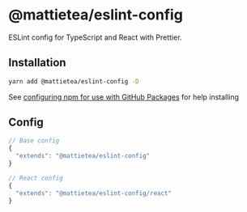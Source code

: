 # @mattietea/eslint-config

ESLint config for TypeScript and React with Prettier.

## Installation

```sh
yarn add @mattietea/eslint-config -D
```

See [configuring npm for use with GitHub Packages]("https://docs.github.com/en/packages/using-github-packages-with-your-projects-ecosystem/configuring-npm-for-use-with-github-packages#authenticating-to-github-packages") for help installing

## Config

```javascript
// Base config
{
  "extends": "@mattietea/eslint-config"
}

// React config
{
  "extends": "@mattietea/eslint-config/react"
}
```
